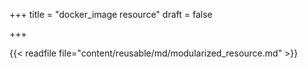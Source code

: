 +++
title = "docker_image resource"
draft = false

+++

{{< readfile file="content/reusable/md/modularized_resource.md" >}}